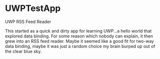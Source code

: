 # UWPTestApp
UWP RSS Feed Reader

This started as a quick and dirty app for learning UWP...a hello world that explored data binding. For some reason which nobody can explain, it then grew into an RSS feed reader. 
Maybe it seemed like a good fit for two-way data binding, maybe it was just a random choice my brain burped up out of the clear blue sky.
